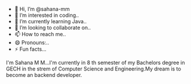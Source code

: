 - 👋 Hi, I’m @sahana-mm
- 👀 I’m interested in coding..
- 🌱 I’m currently learning Java..
- 💞️ I’m looking to collaborate on..
- 📫 How to reach me..
- 😄 Pronouns:..
- ⚡ Fun facts...

<!--
sahana-mm/sahana-mm is a ✨ special ✨ repository because its `README.md` (this file) appears on your GitHub profile.
You can click the Preview link to take a look at your changes.
-->
I'm Sahana M M...I'm currently in 8 th semester of my Bachelors degree in GECH in the strem of Computer Science and Engineering.My dream is to become an backend developer.
